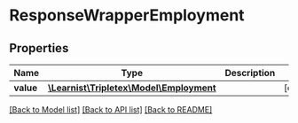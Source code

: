 # ResponseWrapperEmployment

## Properties
Name | Type | Description | Notes
------------ | ------------- | ------------- | -------------
**value** | [**\Learnist\Tripletex\Model\Employment**](Employment.md) |  | [optional] 

[[Back to Model list]](../../README.md#documentation-for-models) [[Back to API list]](../../README.md#documentation-for-api-endpoints) [[Back to README]](../../README.md)

